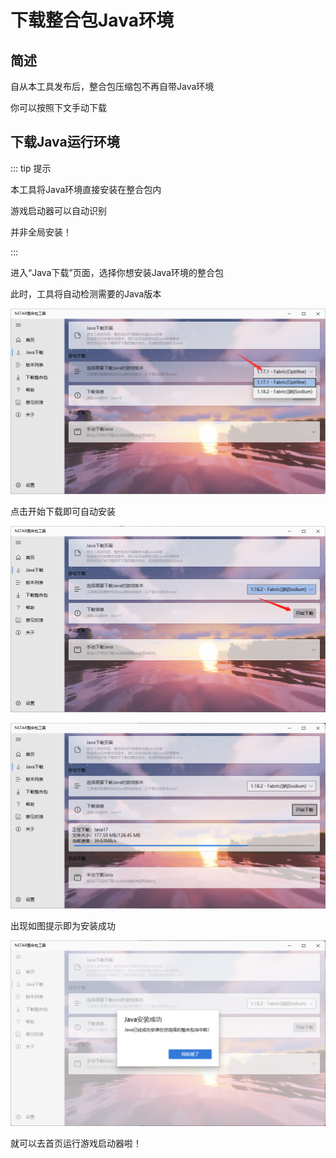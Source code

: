 # 下载整合包Java环境

## 简述

自从本工具发布后，整合包压缩包不再自带Java环境

你可以按照下文手动下载

## 下载Java运行环境

::: tip 提示

本工具将Java环境直接安装在整合包内

游戏启动器可以自动识别

并非全局安装！

:::

进入“Java下载”页面，选择你想安装Java环境的整合包

此时，工具将自动检测需要的Java版本

![image-20220313114213809](./download_java.assets/image-20220313114213809.png)

点击开始下载即可自动安装

![image-20220313114238371](./download_java.assets/image-20220313114238371.png)

![image-20220313114255296](./download_java.assets/image-20220313114255296.png)

出现如图提示即为安装成功

![image-20220313114316641](download_java.assets/image-20220313114316641.png)

就可以去首页运行游戏启动器啦！
